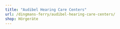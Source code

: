 ```yaml
---
title: "Audibel Hearing Care Centers"
url: /dingmans-ferry/audibel-hearing-care-centers/
shop: Hörgeräte
---
```

